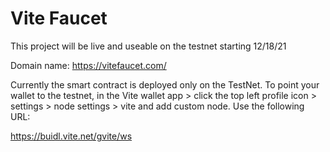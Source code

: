 # Vite Faucet
This project will be live and useable on the testnet starting 12/18/21

Domain name: https://vitefaucet.com/

Currently the smart contract is deployed only on the TestNet. To point your wallet to the testnet, in the Vite wallet app > click the top left profile icon > settings > node settings > vite and add custom node. Use the following URL:

https://buidl.vite.net/gvite/ws
